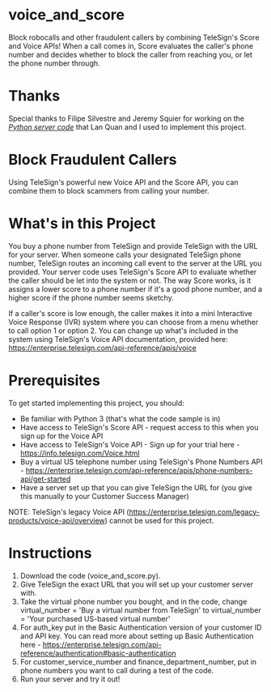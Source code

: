 # voice_and_score
Block robocalls and other fraudulent callers by combining TeleSign's Score and Voice APIs! When a call comes in, Score evaluates the caller's phone number and decides whether to block the caller from reaching you, or let the phone number through.

# Thanks
Special thanks to Filipe Silvestre and Jeremy Squier for working on the *[Python server code](https://github.com/TeleSign/voice_server_demo)* that Lan Quan and I used to implement this project. 

# Block Fraudulent Callers
Using TeleSign's powerful new Voice API and the Score API, you can combine them to block scammers from calling your number. 

# What's in this Project
You buy a phone number from TeleSign and provide TeleSign with the URL for your server. When someone calls your designated TeleSign phone number, TeleSign routes an incoming call event to the server at the URL you provided. Your server code uses TeleSign's Score API to evaluate whether the caller should be let into the system or not. The way Score works, is it assigns a lower score to a phone number if it's a good phone number, and a higher score if the phone number seems sketchy. 

If a caller's score is low enough, the caller makes it into a mini Interactive Voice Response (IVR) system where you can choose from a menu whether to call option 1 or option 2. You can change up what's included in the system using TeleSign's Voice API documentation, provided here: https://enterprise.telesign.com/api-reference/apis/voice

# Prerequisites 
To get started implementing this project, you should:

* Be familiar with Python 3 (that's what the code sample is in)
* Have access to TeleSign's Score API - request access to this when you sign up for the Voice API 
* Have access to TeleSign's Voice API - Sign up for your trial here - https://info.telesign.com/Voice.html 
* Buy a virtual US telephone number using TeleSign's Phone Numbers API - https://enterprise.telesign.com/api-reference/apis/phone-numbers-api/get-started
* Have a server set up that you can give TeleSign the URL for (you give this manually to your Customer Success Manager) 

NOTE: TeleSign's legacy Voice API (https://enterprise.telesign.com/legacy-products/voice-api/overview) cannot be used for this project. 

# Instructions 

1. Download the code (voice_and_score.py).
2. Give TeleSign the exact URL that you will set up your customer server with.
3. Take the virtual phone number you bought, and in the code, change virtual_number = 'Buy a virtual number from TeleSign' to virtual_number = 'Your purchased US-based virtual number'
4. For auth_key put in the Basic Authentication version of your customer ID and API key. You can read more about setting up Basic Authentication here - https://enterprise.telesign.com/api-reference/authentication#basic-authentication
5. For customer_service_number and finance_department_number, put in phone numbers you want to call during a test of the code. 
6. Run your server and try it out! 
